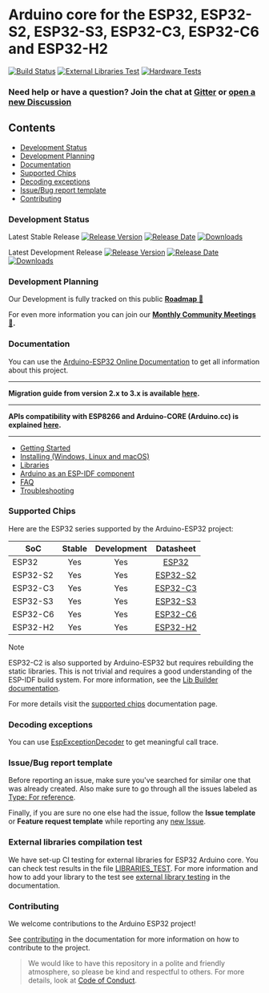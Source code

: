 # Arduino core for the ESP32, ESP32-S2, ESP32-S3, ESP32-C3, ESP32-C6 and ESP32-H2

[![Build Status](https://github.com/espressif/arduino-esp32/actions/workflows/push.yml/badge.svg?branch=master&event=push)](https://github.com/espressif/arduino-esp32/actions/workflows/push.yml) [![External Libraries Test](https://github.com/espressif/arduino-esp32/actions/workflows/lib.yml/badge.svg?branch=master&event=schedule)](https://github.com/espressif/arduino-esp32/blob/gh-pages/LIBRARIES_TEST.md) [![Hardware Tests](https://github.com/espressif/arduino-esp32/blob/gh-pages/runtime-tests-results/badge.svg)](https://github.com/espressif/arduino-esp32/actions/workflows/tests_results.yml)

### Need help or have a question? Join the chat at [Gitter](https://gitter.im/espressif/arduino-esp32) or [open a new Discussion](https://github.com/espressif/arduino-esp32/discussions)


## Contents

  - [Development Status](#development-status)
  - [Development Planning](#development-planning)
  - [Documentation](#documentation)
  - [Supported Chips](#supported-chips)
  - [Decoding exceptions](#decoding-exceptions)
  - [Issue/Bug report template](#issuebug-report-template)
  - [Contributing](#contributing)

### Development Status

Latest Stable Release  [![Release Version](https://img.shields.io/github/release/espressif/arduino-esp32.svg?style=plastic)](https://github.com/espressif/arduino-esp32/releases/latest/) [![Release Date](https://img.shields.io/github/release-date/espressif/arduino-esp32.svg?style=plastic)](https://github.com/espressif/arduino-esp32/releases/latest/) [![Downloads](https://img.shields.io/github/downloads/espressif/arduino-esp32/latest/total.svg?style=plastic)](https://github.com/espressif/arduino-esp32/releases/latest/)

Latest Development Release  [![Release Version](https://img.shields.io/github/release/espressif/arduino-esp32/all.svg?style=plastic)](https://github.com/espressif/arduino-esp32/releases/) [![Release Date](https://img.shields.io/github/release-date-pre/espressif/arduino-esp32.svg?style=plastic)](https://github.com/espressif/arduino-esp32/releases/) [![Downloads](https://img.shields.io/github/downloads-pre/espressif/arduino-esp32/latest/total.svg?style=plastic)](https://github.com/espressif/arduino-esp32/releases/)

### Development Planning

Our Development is fully tracked on this public **[Roadmap 🎉](https://github.com/orgs/espressif/projects/3)**

For even more information you can join our **[Monthly Community Meetings 🔔](https://github.com/espressif/arduino-esp32/discussions/categories/monthly-community-meetings).**

### Documentation

You can use the [Arduino-ESP32 Online Documentation](https://docs.espressif.com/projects/arduino-esp32/en/latest/) to get all information about this project.

---

**Migration guide from version 2.x to 3.x is available [here](https://docs.espressif.com/projects/arduino-esp32/en/latest/migration_guides/2.x_to_3.0.html).**

---

**APIs compatibility with ESP8266 and Arduino-CORE (Arduino.cc) is explained [here](https://docs.espressif.com/projects/arduino-esp32/en/latest/libraries.html#apis).**

---

* [Getting Started](https://docs.espressif.com/projects/arduino-esp32/en/latest/getting_started.html)
* [Installing (Windows, Linux and macOS)](https://docs.espressif.com/projects/arduino-esp32/en/latest/installing.html)
* [Libraries](https://docs.espressif.com/projects/arduino-esp32/en/latest/libraries.html)
* [Arduino as an ESP-IDF component](https://docs.espressif.com/projects/arduino-esp32/en/latest/esp-idf_component.html)
* [FAQ](https://docs.espressif.com/projects/arduino-esp32/en/latest/faq.html)
* [Troubleshooting](https://docs.espressif.com/projects/arduino-esp32/en/latest/troubleshooting.html)

### Supported Chips

Here are the ESP32 series supported by the Arduino-ESP32 project:

| **SoC**  | **Stable** | **Development** |                                           **Datasheet**                                           |
|----------|:----------:|:---------------:|:-------------------------------------------------------------------------------------------------:|
| ESP32    |     Yes    |       Yes       |    [ESP32](https://www.espressif.com/sites/default/files/documentation/esp32_datasheet_en.pdf)    |
| ESP32-S2 |     Yes    |       Yes       | [ESP32-S2](https://www.espressif.com/sites/default/files/documentation/esp32-s2_datasheet_en.pdf) |
| ESP32-C3 |     Yes    |       Yes       | [ESP32-C3](https://www.espressif.com/sites/default/files/documentation/esp32-c3_datasheet_en.pdf) |
| ESP32-S3 |     Yes    |       Yes       | [ESP32-S3](https://www.espressif.com/sites/default/files/documentation/esp32-s3_datasheet_en.pdf) |
| ESP32-C6 |     Yes    |       Yes       | [ESP32-C6](https://www.espressif.com/sites/default/files/documentation/esp32-c6_datasheet_en.pdf) |
| ESP32-H2 |     Yes    |       Yes       | [ESP32-H2](https://www.espressif.com/sites/default/files/documentation/esp32-h2_datasheet_en.pdf) |

> [!NOTE]
> ESP32-C2 is also supported by Arduino-ESP32 but requires rebuilding the static libraries. This is not trivial and requires a good understanding of the ESP-IDF
> build system. For more information, see the [Lib Builder documentation](https://docs.espressif.com/projects/arduino-esp32/en/latest/lib_builder.html).

For more details visit the [supported chips](https://docs.espressif.com/projects/arduino-esp32/en/latest/getting_started.html#supported-soc-s) documentation page.

### Decoding exceptions

You can use [EspExceptionDecoder](https://github.com/me-no-dev/EspExceptionDecoder) to get meaningful call trace.

### Issue/Bug report template

Before reporting an issue, make sure you've searched for similar one that was already created. Also make sure to go through all the issues labeled as [Type: For reference](https://github.com/espressif/arduino-esp32/issues?q=is%3Aissue+label%3A%22Type%3A+For+reference%22+).

Finally, if you are sure no one else had the issue, follow the **Issue template** or **Feature request template** while reporting any [new Issue](https://github.com/espressif/arduino-esp32/issues/new/choose).

### External libraries compilation test

We have set-up CI testing for external libraries for ESP32 Arduino core. You can check test results in the file [LIBRARIES_TEST](https://github.com/espressif/arduino-esp32/blob/gh-pages/LIBRARIES_TEST.md).
For more information and how to add your library to the test see [external library testing](https://docs.espressif.com/projects/arduino-esp32/en/latest/external_libraries_test.html) in the documentation.

### Contributing

We welcome contributions to the Arduino ESP32 project!

See [contributing](https://docs.espressif.com/projects/arduino-esp32/en/latest/contributing.html) in the documentation for more information on how to contribute to the project.

> We would like to have this repository in a polite and friendly atmosphere, so please be kind and respectful to others. For more details, look at [Code of Conduct](https://github.com/espressif/arduino-esp32/blob/master/CODE_OF_CONDUCT.md).
